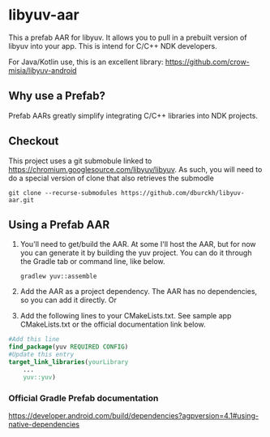 # libyuv-aar
This a prefab AAR for libyuv.  It allows you to pull in a prebuilt version of libyuv into your app.  This is intend for C/C++ NDK developers.

For Java/Kotlin use, this is an excellent library: 
https://github.com/crow-misia/libyuv-android  

## Why use a Prefab?
Prefab AARs greatly simplify integrating C/C++ libraries into NDK projects.

## Checkout
This project uses a git submobule linked to https://chromium.googlesource.com/libyuv/libyuv.  As such, you will need to do a special version of clone that also retrieves the submodle

`git clone --recurse-submodules https://github.com/dburckh/libyuv-aar.git`

## Using a Prefab AAR
1. You'll need to get/build the AAR.  At some I'll host the AAR, but for now you can generate it by building the yuv project.  You can do it through the Gradle tab or command line, like below.

    `gradlew yuv::assemble`

2. Add the AAR as a project dependency.  The AAR has no dependencies, so you can add it directly.  Or  
3. Add the following lines to your CMakeLists.txt.  See sample app CMakeLists.txt or the official documentation link below. 
```CMake
#Add this line
find_package(yuv REQUIRED CONFIG)
#Update this entry
target_link_libraries(yourLibrary 
    ...
    yuv::yuv)
```

### Official Gradle Prefab documentation
https://developer.android.com/build/dependencies?agpversion=4.1#using-native-dependencies
